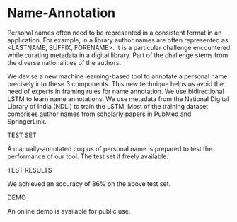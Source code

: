 # Name-Annotation

Personal names often need to be represented in a consistent format in an application. For example, in a library author names are often represented as <LASTNAME, SUFFIX, FORENAME>. It is a particular challenge encountered while curating metadata in a digital library. Part of the challenge stems from the diverse nationalities of the authors. 

We devise a new machine learning-based tool to annotate a personal name precisely into these 3 components. This new technique helps us avoid the need of experts in framing rules for name annotation. We use bidirectional LSTM to learn name annotations.
We use metadata from the National Digital Library of India (NDLI) to train the LSTM. Most of the training dataset comprises author names from scholarly papers in PubMed and SpringerLink.


TEST SET

A manually-annotated corpus of personal name is prepared to test the performance of our tool. The test set if freely available.


TEST RESULTS

We achieved an accuracy of 86\% on the above test set.


DEMO

An online demo is available for public use.

